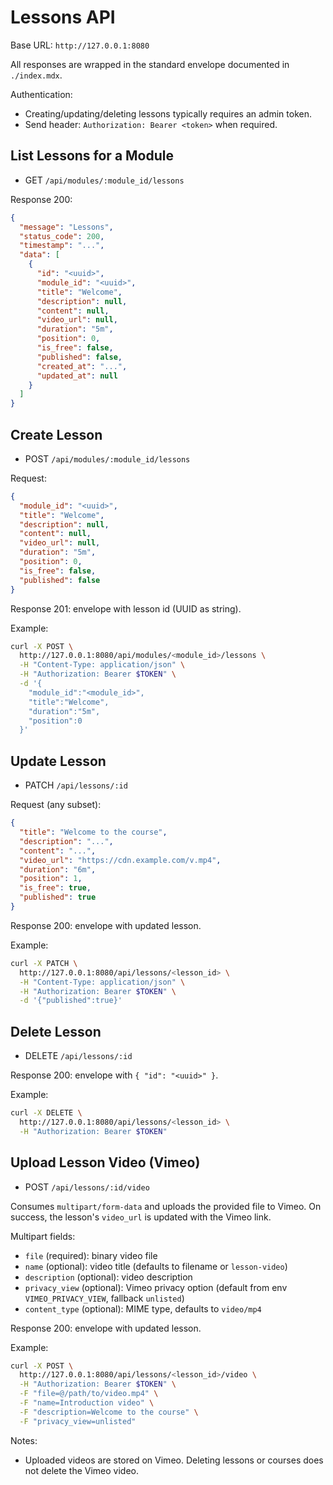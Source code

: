 # Lessons API

Base URL: `http://127.0.0.1:8080`

All responses are wrapped in the standard envelope documented in `./index.mdx`.

Authentication:

- Creating/updating/deleting lessons typically requires an admin token.
- Send header: `Authorization: Bearer <token>` when required.

## List Lessons for a Module

- GET `/api/modules/:module_id/lessons`

Response 200:

```json
{
  "message": "Lessons",
  "status_code": 200,
  "timestamp": "...",
  "data": [
    {
      "id": "<uuid>",
      "module_id": "<uuid>",
      "title": "Welcome",
      "description": null,
      "content": null,
      "video_url": null,
      "duration": "5m",
      "position": 0,
      "is_free": false,
      "published": false,
      "created_at": "...",
      "updated_at": null
    }
  ]
}
```

## Create Lesson

- POST `/api/modules/:module_id/lessons`

Request:

```json
{
  "module_id": "<uuid>",
  "title": "Welcome",
  "description": null,
  "content": null,
  "video_url": null,
  "duration": "5m",
  "position": 0,
  "is_free": false,
  "published": false
}
```

Response 201: envelope with lesson id (UUID as string).

Example:

```bash
curl -X POST \
  http://127.0.0.1:8080/api/modules/<module_id>/lessons \
  -H "Content-Type: application/json" \
  -H "Authorization: Bearer $TOKEN" \
  -d '{
    "module_id":"<module_id>",
    "title":"Welcome",
    "duration":"5m",
    "position":0
  }'
```

## Update Lesson

- PATCH `/api/lessons/:id`

Request (any subset):

```json
{
  "title": "Welcome to the course",
  "description": "...",
  "content": "...",
  "video_url": "https://cdn.example.com/v.mp4",
  "duration": "6m",
  "position": 1,
  "is_free": true,
  "published": true
}
```

Response 200: envelope with updated lesson.

Example:

```bash
curl -X PATCH \
  http://127.0.0.1:8080/api/lessons/<lesson_id> \
  -H "Content-Type: application/json" \
  -H "Authorization: Bearer $TOKEN" \
  -d '{"published":true}'
```

## Delete Lesson

- DELETE `/api/lessons/:id`

Response 200: envelope with `{ "id": "<uuid>" }`.

Example:

```bash
curl -X DELETE \
  http://127.0.0.1:8080/api/lessons/<lesson_id> \
  -H "Authorization: Bearer $TOKEN"
```

## Upload Lesson Video (Vimeo)

- POST `/api/lessons/:id/video`

Consumes `multipart/form-data` and uploads the provided file to Vimeo. On success, the lesson's `video_url` is updated with the Vimeo link.

Multipart fields:

- `file` (required): binary video file
- `name` (optional): video title (defaults to filename or `lesson-video`)
- `description` (optional): video description
- `privacy_view` (optional): Vimeo privacy option (default from env `VIMEO_PRIVACY_VIEW`, fallback `unlisted`)
- `content_type` (optional): MIME type, defaults to `video/mp4`

Response 200: envelope with updated lesson.

Example:

```bash
curl -X POST \
  http://127.0.0.1:8080/api/lessons/<lesson_id>/video \
  -H "Authorization: Bearer $TOKEN" \
  -F "file=@/path/to/video.mp4" \
  -F "name=Introduction video" \
  -F "description=Welcome to the course" \
  -F "privacy_view=unlisted"
```

Notes:

- Uploaded videos are stored on Vimeo. Deleting lessons or courses does not delete the Vimeo video.
